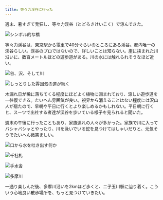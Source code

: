 ```yaml
---
title: 等々力渓谷に行った
---
```

週末、暑すぎて発狂し、等々力渓谷（とどろきけいこく）で涼んできた。

![](https://lh6.googleusercontent.com/CMmR5_hQw6vYvYidIZUgzRvNHSebii1M_fTemnFr8Ca-mbByzpx9B_UU-AbGXn0ClVfande8UtNFdeXnXPhcroocTAlbS6BjwhGCI_bKoGIwS0a4kwUzkK1zX47DLpWmrvBtCfPCEREfTri6z5r4w5Lgag60T5R3qBi94BrgIdE3UJfCslfiwQeY_uq2aA "シンボル的な橋")

等々力渓谷は、東京駅から電車で40分ぐらいのところにある渓谷。都内唯一の渓谷らしい。渓谷のプロではないので、詳しいことは知らない。崖に挟まれた川沿いに、数百メートルほどの遊歩道がある。川の水には触れられそうなほど近い。

![](https://lh6.googleusercontent.com/Xk6T4aFtO6PvhHL2fr9adgcMFKxyDzIUK3sMnelPeR0HWzByWcKj9LYQB9p4rNpSwXnnvk1YLTk3QHRQg8UGoaScFHoyleWFB9flPJKsj1ajbLAZ2MVmTF0qUFIa1UQihvrAAZzLBAToncw_b-yRsN4RvJNhz4V5ThR_sR-y-TqNBQtlTlWT47BryrXICQ "谷、沢、そして川")

![](https://lh4.googleusercontent.com/IMluVRS61cpW52ok5o6NMmy2TGg1usfEeirzFzu-uX9u9PIxWgYzJ6nRPLI6TrHhJ-FE29nDUrAO9Lq2Z9wh1B2W-qXUZkVPDGnulX6eFMNTY2cSkOE9qkhynNLH3CRjs3VruyPJAViRJQSA3joRziJppCy7tsrxjl_P_oLqtXSu6o6dB6-yuBLqzo8mNQ "しっとりした雰囲気の道が続く")

木漏れ日が稀に落ちてくる程度にほどよく植物に囲まれており、涼しい遊歩道を一往復できる。たいへん雰囲気が良い。視界から消えることはない程度には沢山人が居たので、早朝や平日に行くとより楽しめるかもしれない。平日朝に行くと、スーツで出社する者達が渓谷を歩いている様子を見られると聞いた。

週末の午後に行ったこともあり、家族連れの人々が多かった。家族で川に入ってバシャバシャとやったり、川を泳いでいる蛇を見つけてはしゃいだりと、元気そうでたいへん微笑ましい。

![](https://lh3.googleusercontent.com/07e5jsPwVuZovFBZXKuYBzAI0LTjEaWHGOIejWPGdmLzTX9UBtyhZrDw7M8f91D1TGAhHZ3tPEE9QBl4X2ncznjKKtqN-PdokPOi6SSUnHYiMHmxaJqiJaN7SOIvXnffo_IX7k-2KgJlshc3JALwGON9_yYA4BDtMSKH9mGIb7p7skSB5V_-gwc19EodfQ "口から水を吐き出す何か")

![](https://lh5.googleusercontent.com/k3B-0E-EmwkhE7qTz1dPWdp4i1MfyBQMBIEu0wYurQ7LlvXiVI_4-FIZ18ZqExsfCLQGLwJCENv-ZIi6oGR3dI02K6btZSihm09e5V6GbTqRpY73ho7Va4xmOYmiyHlzg9qN_BZlKTXK4oRoVXbS7AoFGQC-_p6En_e_D3X57CKOGBbPf4Bs-PRKkH3EPg "千社札")

![](https://lh4.googleusercontent.com/0AJ1EKgyz-8ehSffXDFFF853SCB9WlHSNK0lvFIN_-ZQRwc63gCjhY1XKJ2NwWt8GIijmScNKTB3PZ5neaWu0-l5J6qN-wNaAGVIEA0vYzIExn89JeC82hvosKhy_XzgGT6LfaC_RpHyiynIwBxdUIWcOW-PE0za_g89bEnrC0IK-9CRpHIQSCp1Hb9_og "手水舎")

![](https://lh5.googleusercontent.com/4YbTpYZFxD-FY8oCKKgAAbxII_oWiX1py9w3-jtjQF9HfSzafWKL02BHJMU9gd_Rjp97P9Bw6BRgWSXSDrXeTlfpIRGxFw_JA3lUd-_fE9IBkSOIArZ6JZUaYy7tUIyejDvYsM9mBG18xkCZndKko0xXV_CaLmsFzgcDZL9wrcMlzije1b-eCKhVD4dXvg "多摩川")

一通り楽しんだ後、多摩川沿いを2kmほど歩くと、二子玉川駅に辿り着く。こういう心地良い散歩場所を、もっと見つけていきたい。

